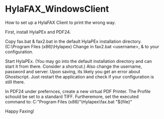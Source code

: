 # HylaFAX_WindowsClient
How to set up a HylaFAX Client to print the wrong way.

First, install HylaPEx and PDF24.

Copy fax.bat & fax2.bat in the default HylaPEx installation directory. (C:\Program Files (x86)\Hylapex)
Change in fax2.bat \<username\>, <password> & <server> to your configuration. 

Start HylaPEx. (You may go into the default installation directory and can start it from there. Consider a shortcut.)
Also change the username, password and server. 
Upon saving, its likely you get an error about Ghostscript. Just restart the application and check if your configuration is still there.
  
In PDF24 under prefernces, create a new virtual PDF Printer. The Profile schould be set to a standard TIFF.
Furtheremore, set the executed command to: C:\"Program Files (x86)"\Hylapex\fax.bat "${file}"

Happy Faxing!
